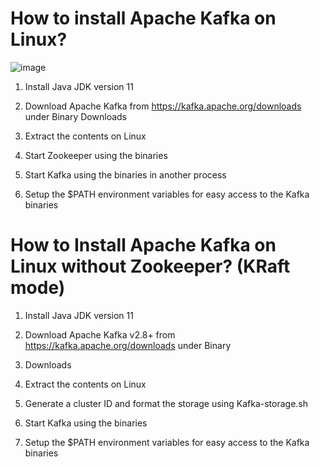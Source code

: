 

# How to install Apache Kafka on Linux?

 ![image](https://github.com/user-attachments/assets/e6e860c6-ca8e-48d9-a576-577fc85cfc7a)

1. Install Java JDK version 11

2. Download Apache Kafka from https://kafka.apache.org/downloads under Binary Downloads

3. Extract the contents on Linux

4. Start Zookeeper using the binaries

5. Start Kafka using the binaries in another process

6. Setup the $PATH environment variables for easy access to the Kafka binaries

# How to Install Apache Kafka on Linux without Zookeeper? (KRaft mode)

1. Install Java JDK version 11

2. Download Apache Kafka v2.8+ from https://kafka.apache.org/downloads under Binary

3. Downloads

4. Extract the contents on Linux

5. Generate a cluster ID and format the storage using Kafka-storage.sh

6. Start Kafka using the binaries

7. Setup the $PATH environment variables for easy access to the Kafka binaries

   





